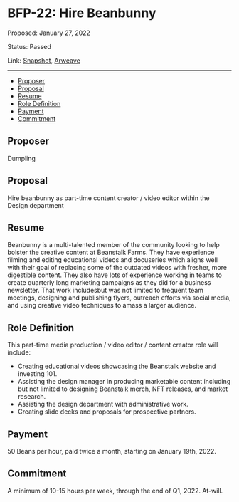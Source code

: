 # BFP-22: Hire Beanbunny

Proposed: January 27, 2022

Status: Passed

Link: [Snapshot](https://snapshot.org/#/beanstalkfarms.eth/proposal/0x0296ec7299e1fb7f4217cd5f899e303c82c6bc747ee8b59a1453027768275a24), [Arweave](https://arweave.net/ep2NsR5ILJK2N19rPYCs9hZ3BDoH9lMIBTcQAwJsj7A)

---

- [Proposer](#proposer)
- [Proposal](#proposal)
- [Resume](#resume)
- [Role Definition](#role-definition)
- [Payment](#payment)
- [Commitment](#commitment)

## Proposer

Dumpling

## Proposal

Hire beanbunny as part-time content creator / video editor within the Design department

## Resume

Beanbunny is a multi-talented member of the community looking to help bolster the creative content at Beanstalk Farms. They have experience filming and editing educational videos and docuseries which aligns well with their goal of replacing some of the outdated videos with fresher, more digestible content. They also have lots of experience working in teams to create quarterly long marketing campaigns as they did for a business newsletter. That work includesbut was not limited to frequent team meetings, designing and publishing flyers, outreach efforts via social media, and using creative video techniques to amass a larger audience.

## Role Definition

This part-time media production / video editor / content creator role will include:

- Creating educational videos showcasing the Beanstalk website and investing 101.
- Assisting the design manager in producing marketable content including but not limited to designing Beanstalk merch, NFT releases, and market research.
- Assisting the design department with administrative work.
- Creating slide decks and proposals for prospective partners.

## Payment

50 Beans per hour, paid twice a month, starting on January 19th, 2022.

## Commitment

A minimum of 10-15 hours per week, through the end of Q1, 2022. At-will.
